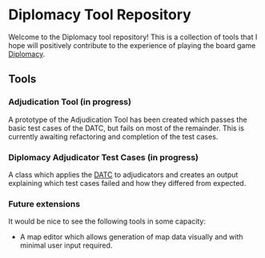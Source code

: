 # Diplomacy Tool Repository

Welcome to the Diplomacy tool repository! This is a collection of tools that I hope will positively contribute to the experience of playing the board game [Diplomacy][1].

## Tools

### Adjudication Tool (in progress)

A prototype of the Adjudication Tool has been created which passes the basic test cases of the DATC, but fails on most of the remainder. This is currently awaiting refactoring and completion of the test cases.

### Diplomacy Adjudicator Test Cases (in progress)

A class which applies the [DATC][2] to adjudicators and creates an output explaining which test cases failed and how they differed from expected.

### Future extensions

It would be nice to see the following tools in some capacity:
- A map editor which allows generation of map data visually and with minimal user input required.


<!-- Link References -->
[1]: https://boardgamegeek.com/boardgame/483/diplomacy "https://boardgamegeek.com/boardgame/483/diplomacy"
[2]: https://boardgamegeek.com/filepage/274846/datc-diplomacy-adjudicator-test-cases "https://boardgamegeek.com/filepage/274846/datc-diplomacy-adjudicator-test-cases"